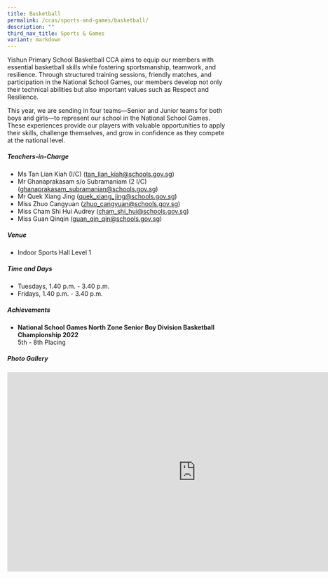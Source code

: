 ```yaml
---
title: Basketball
permalink: /ccas/sports-and-games/basketball/
description: ""
third_nav_title: Sports & Games
variant: markdown
---
```

Yishun Primary School Basketball CCA aims to equip our members with essential basketball skills while fostering sportsmanship, teamwork, and resilience. Through structured training sessions, friendly matches, and participation in the National School Games, our members develop not only their technical abilities but also important values such as Respect and Resilience.

This year, we are sending in four teams—Senior and Junior teams for both boys and girls—to represent our school in the National School Games. These experiences provide our players with valuable opportunities to apply their skills, challenge themselves, and grow in confidence as they compete at the national level.

##### **Teachers-in-Charge**
* Ms Tan Lian Kiah (I/C) (tan_lian_kiah@schools.gov.sg)
* Mr Ghanaprakasam s/o Subramaniam (2 I/C) (ghanaprakasam_subramanian@schools.gov.sg)
* Mr Quek Xiang Jing (quek_xiang_jing@schools.gov.sg)
* Miss Zhuo Cangyuan (zhuo_cangyuan@schools.gov.sg)
* Miss Cham Shi Hui Audrey (cham_shi_hui@schools.gov.sg)
* Miss Guan Qinqin (guan_qin_qin@schools.gov.sg)

##### **Venue**
* Indoor Sports Hall Level 1

##### **Time and Days**
* Tuesdays, 1.40 p.m. - 3.40 p.m.
* Fridays, 1.40 p.m. - 3.40 p.m.

##### **Achievements**
* **National School Games North Zone Senior Boy Division Basketball Championship 2022**<br>5th - 8th Placing

##### **Photo Gallery**

<iframe src="https://docs.google.com/presentation/d/e/2PACX-1vT2bThRRgHtGWf1R-_jfBnPufVVf4FCToFcPScYTRxz6xILmSfmFCMBL5ULtx_hEIyPUBBPSzcB0gbx/embed?start=true&amp;loop=true&amp;delayms=5000" frameborder="0" width="860" height="455" allowfullscreen="true"></iframe>